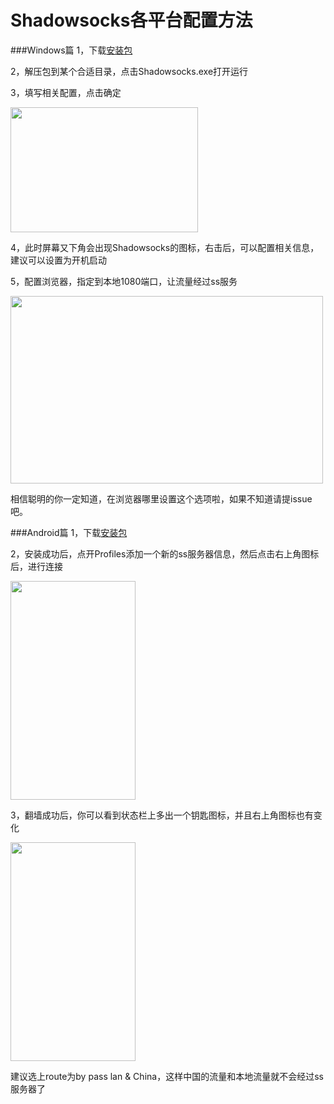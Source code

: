 # Shadowsocks各平台配置方法

###Windows篇
1，下载[安装包](http://7xq276.com2.z0.glb.qiniucdn.com/Shadowsocks-win-2.5.6.zip)

2，解压包到某个合适目录，点击Shadowsocks.exe打开运行

3，填写相关配置，点击确定

<img src="http://7xq276.com2.z0.glb.qiniucdn.com/ss_windows_1.png" width="300" height="200" />

4，此时屏幕又下角会出现Shadowsocks的图标，右击后，可以配置相关信息，建议可以设置为开机启动

5，配置浏览器，指定到本地1080端口，让流量经过ss服务

<img src="http://7xq276.com2.z0.glb.qiniucdn.com/ss_windows_2.jpg" width="500" height="300" />

相信聪明的你一定知道，在浏览器哪里设置这个选项啦，如果不知道请提issue吧。


###Android篇
1，下载[安装包](http://7xq276.com2.z0.glb.qiniucdn.com/shadowsocks-nightly-2.9.10.apk)

2，安装成功后，点开Profiles添加一个新的ss服务器信息，然后点击右上角图标后，进行连接

<img src="http://7xq276.com2.z0.glb.qiniucdn.com/ss_android_1.png" width="200" height="350" />

3，翻墙成功后，你可以看到状态栏上多出一个钥匙图标，并且右上角图标也有变化

<img src="http://7xq276.com2.z0.glb.qiniucdn.com/ss_android_2.png" width="200" height="350" />

建议选上route为by pass lan & China，这样中国的流量和本地流量就不会经过ss服务器了
